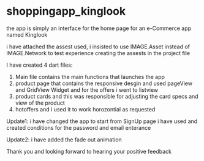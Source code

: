 # shoppingapp_kinglook

the app is simply an interface for the home page for an e-Commerce app named Kinglook

i have attached the assest used, i insisted to use IMAGE.Asset instead of IMAGE.Network to test experience creating the assests in the project file

I have created 4 dart files:
1) Main file contains the main functions that launches the app
2) product page that contains the responsive desgin and used pageView and GridView Widget and for the offers i went to listview
3) product cards and this was responsible for adjusting the card specs and view of the product
4) hotoffers and i used it to work horozontial as requested

Update1: i have changed the app to start from SignUp page 
i have used and created conditions for the password and email enterance

Update2: i have added the fade out animation

Thank you and looking forward to hearing your positive feedback

